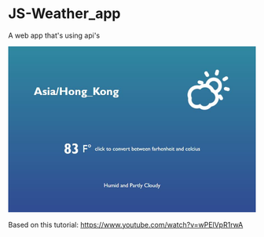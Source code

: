 # JS-Weather_app
A web app that's using api's

![Screenshot](Capture.JPG)

Based on this tutorial:
https://www.youtube.com/watch?v=wPElVpR1rwA


